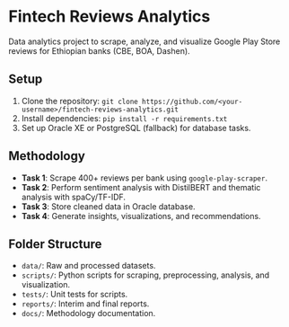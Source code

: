 # Fintech Reviews Analytics
Data analytics project to scrape, analyze, and visualize Google Play Store reviews for Ethiopian banks (CBE, BOA, Dashen).

## Setup
1. Clone the repository: `git clone https://github.com/<your-username>/fintech-reviews-analytics.git`
2. Install dependencies: `pip install -r requirements.txt`
3. Set up Oracle XE or PostgreSQL (fallback) for database tasks.

## Methodology
- **Task 1**: Scrape 400+ reviews per bank using `google-play-scraper`.
- **Task 2**: Perform sentiment analysis with DistilBERT and thematic analysis with spaCy/TF-IDF.
- **Task 3**: Store cleaned data in Oracle database.
- **Task 4**: Generate insights, visualizations, and recommendations.

## Folder Structure
- `data/`: Raw and processed datasets.
- `scripts/`: Python scripts for scraping, preprocessing, analysis, and visualization.
- `tests/`: Unit tests for scripts.
- `reports/`: Interim and final reports.
- `docs/`: Methodology documentation.